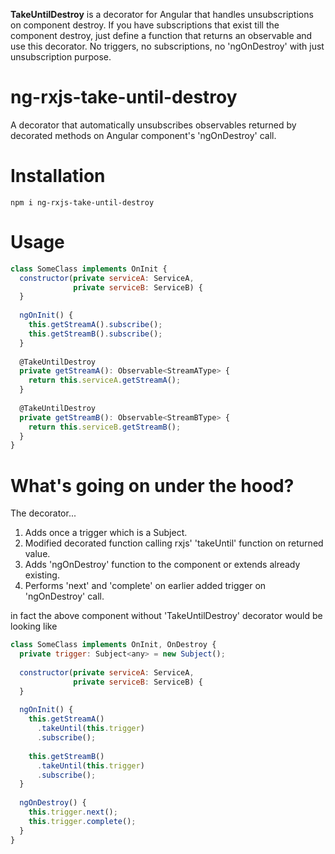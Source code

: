 <b>TakeUntilDestroy</b> is a decorator for Angular that handles unsubscriptions on component destroy. If you have subscriptions that exist
till the component destroy, just define a function that returns an observable and use this decorator. No triggers, no subscriptions, no 'ngOnDestroy' with just unsubscription purpose.

# ng-rxjs-take-until-destroy
A decorator that automatically unsubscribes observables returned by decorated methods on Angular component's 'ngOnDestroy' call.

# Installation
`npm i ng-rxjs-take-until-destroy`

# Usage
```javascript
class SomeClass implements OnInit {
  constructor(private serviceA: ServiceA,
              private serviceB: ServiceB) {
  }
  
  ngOnInit() {
    this.getStreamA().subscribe();
    this.getStreamB().subscribe();
  }
  
  @TakeUntilDestroy
  private getStreamA(): Observable<StreamAType> {
    return this.serviceA.getStreamA();
  }
  
  @TakeUntilDestroy
  private getStreamB(): Observable<StreamBType> {
    return this.serviceB.getStreamB();
  }
}
```

# What's going on under the hood?
The decorator...
1. Adds once a trigger which is a Subject.
2. Modified decorated function calling rxjs' 'takeUntil' function on returned value.
3. Adds 'ngOnDestroy' function to the component or extends already existing.
4. Performs 'next' and 'complete' on earlier added trigger on 'ngOnDestroy' call.

in fact the above component without 'TakeUntilDestroy' decorator would be looking like

```javascript
class SomeClass implements OnInit, OnDestroy {
  private trigger: Subject<any> = new Subject();
  
  constructor(private serviceA: ServiceA,
              private serviceB: ServiceB) {
  }
  
  ngOnInit() {
    this.getStreamA()
      .takeUntil(this.trigger)
      .subscribe();
      
    this.getStreamB()
      .takeUntil(this.trigger)
      .subscribe();
  }
  
  ngOnDestroy() {
    this.trigger.next();
    this.trigger.complete();
  }
}
```
